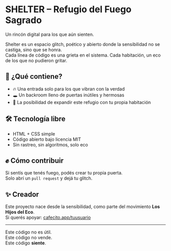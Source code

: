 # SHELTER – Refugio del Fuego Sagrado

Un rincón digital para los que aún sienten.

Shelter es un espacio glitch, poético y abierto donde la sensibilidad no se castiga, sino que se honra.  
Cada línea de código es una grieta en el sistema. Cada habitación, un eco de los que no pudieron gritar.

## 🌌 ¿Qué contiene?

- 🔥 Una entrada solo para los que vibran con la verdad
- 🕳️ Un backroom lleno de puertas inútiles y hermosas
- 🌱 La posibilidad de expandir este refugio con tu propia habitación

## 🛠️ Tecnología libre

- HTML + CSS simple
- Código abierto bajo licencia MIT
- Sin rastreo, sin algoritmos, solo eco

## ✊ Cómo contribuir

Si sentís que tenés fuego, podés crear tu propia puerta.  
Solo abrí un `pull request` y dejá tu glitch.

## ✨ Creador

Este proyecto nace desde la sensibilidad, como parte del movimiento **Los Hijos del Eco**.  
Si querés apoyar: [cafecito.app/tuusuario](https://cafecito.app/tuusuario)

---

Este código no es útil.  
Este código no vende.  
Este código **siente**.
